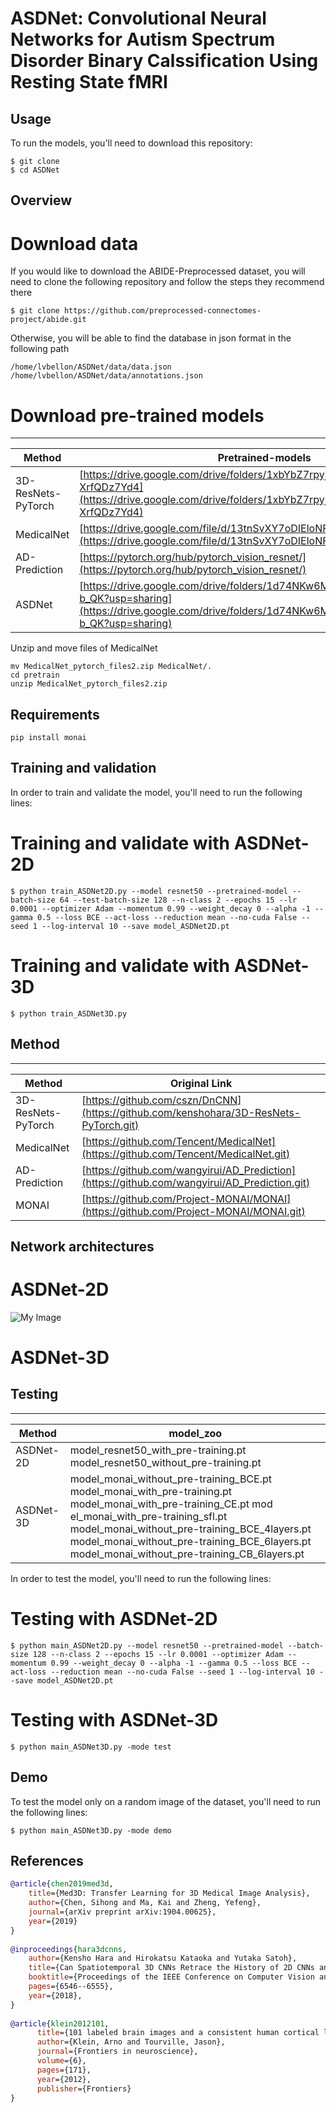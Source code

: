 # ASDNet: Convolutional Neural Networks for Autism Spectrum Disorder Binary Calssification Using Resting State fMRI
## Usage

To run the models, you'll need to download this repository:
```
$ git clone 
$ cd ASDNet
```
## Overview
# Download data
If you would like to download the ABIDE-Preprocessed dataset, you will need to clone the following repository and follow the steps they recommend there
```
$ git clone https://github.com/preprocessed-connectomes-project/abide.git
```
Otherwise, you will be able to find the database in json format in the following path
```
/home/lvbellon/ASDNet/data/data.json
/home/lvbellon/ASDNet/data/annotations.json
```
# Download pre-trained models

----------
| Method | Pretrained-models |
|---|---|
| 3D-ResNets-PyTorch |[https://drive.google.com/drive/folders/1xbYbZ7rpyjftI_KCk6YuL-XrfQDz7Yd4](https://drive.google.com/drive/folders/1xbYbZ7rpyjftI_KCk6YuL-XrfQDz7Yd4)|
| MedicalNet |[https://drive.google.com/file/d/13tnSvXY7oDIEloNFiGTsjUIYfS3g3BfG/view](https://drive.google.com/file/d/13tnSvXY7oDIEloNFiGTsjUIYfS3g3BfG/view)|
| AD-Prediction |[https://pytorch.org/hub/pytorch_vision_resnet/](https://pytorch.org/hub/pytorch_vision_resnet/)|
| ASDNet |[https://drive.google.com/drive/folders/1d74NKw6Md4difhD4p8HPeGXvXr2-b_QK?usp=sharing](https://drive.google.com/drive/folders/1d74NKw6Md4difhD4p8HPeGXvXr2-b_QK?usp=sharing)|

Unzip and move files of MedicalNet
```
mv MedicalNet_pytorch_files2.zip MedicalNet/.
cd pretrain
unzip MedicalNet_pytorch_files2.zip
```

## Requirements
```
pip install monai
```
## Training and validation
In order to train and validate the model, you'll need to run the following lines:
# Training and validate with ASDNet-2D
```
$ python train_ASDNet2D.py --model resnet50 --pretrained-model --batch-size 64 --test-batch-size 128 --n-class 2 --epochs 15 --lr 0.0001 --optimizer Adam --momentum 0.99 --weight_decay 0 --alpha -1 --gamma 0.5 --loss BCE --act-loss --reduction mean --no-cuda False --seed 1 --log-interval 10 --save model_ASDNet2D.pt 
```
# Training and validate with ASDNet-3D
```
$ python train_ASDNet3D.py 
```
## Method

----------
| Method | Original Link |
|---|---|
| 3D-ResNets-PyTorch |[https://github.com/cszn/DnCNN](https://github.com/kenshohara/3D-ResNets-PyTorch.git)|
| MedicalNet |[https://github.com/Tencent/MedicalNet](https://github.com/Tencent/MedicalNet.git)|
| AD-Prediction |[https://github.com/wangyirui/AD_Prediction](https://github.com/wangyirui/AD_Prediction.git)|
| MONAI |[https://github.com/Project-MONAI/MONAI](https://github.com/Project-MONAI/MONAI.git)|

## Network architectures
# ASDNet-2D
![My Image](/assets/ASDNet2D.png)
# ASDNet-3D

## Testing
----------
| Method | model_zoo |
|---|---|
| ASDNet-2D |model_resnet50_with_pre-training.pt model_resnet50_without_pre-training.pt|
| ASDNet-3D |model_monai_without_pre-training_BCE.pt model_monai_with_pre-training.pt model_monai_with_pre-training_CE.pt mod el_monai_with_pre-training_sfl.pt model_monai_without_pre-training_BCE_4layers.pt model_monai_without_pre-training_BCE_6layers.pt model_monai_without_pre-training_CB_6layers.pt|


In order to test the model, you'll need to run the following lines:
# Testing with ASDNet-2D
```
$ python main_ASDNet2D.py --model resnet50 --pretrained-model --batch-size 128 --n-class 2 --epochs 15 --lr 0.0001 --optimizer Adam --momentum 0.99 --weight_decay 0 --alpha -1 --gamma 0.5 --loss BCE --act-loss --reduction mean --no-cuda False --seed 1 --log-interval 10 --save model_ASDNet2D.pt
```
# Testing with ASDNet-3D
```
$ python main_ASDNet3D.py -mode test
```
## Demo
To test the model only on a random image of the dataset, you'll need to run the following lines:
```
$ python main_ASDNet3D.py -mode demo
```

## References
```BibTex
@article{chen2019med3d,
    title={Med3D: Transfer Learning for 3D Medical Image Analysis},
    author={Chen, Sihong and Ma, Kai and Zheng, Yefeng},
    journal={arXiv preprint arXiv:1904.00625},
    year={2019}
}
    
@inproceedings{hara3dcnns,
    author={Kensho Hara and Hirokatsu Kataoka and Yutaka Satoh},
    title={Can Spatiotemporal 3D CNNs Retrace the History of 2D CNNs and ImageNet?},
    booktitle={Proceedings of the IEEE Conference on Computer Vision and Pattern Recognition (CVPR)},
    pages={6546--6555},
    year={2018},
}
    
@article{klein2012101,
      title={101 labeled brain images and a consistent human cortical labeling protocol},
      author={Klein, Arno and Tourville, Jason},
      journal={Frontiers in neuroscience},
      volume={6},
      pages={171},
      year={2012},
      publisher={Frontiers}
}

```
